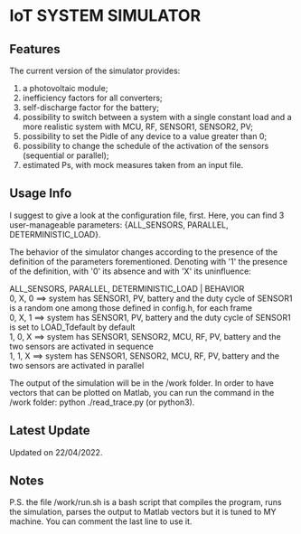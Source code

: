 # IoT SYSTEM SIMULATOR

## Features

The current version of the simulator provides:
 1) a photovoltaic module; <br />
 2) inefficiency factors for all converters; <br />
 3) self-discharge factor for the battery; <br />
 4) possibility to switch between a system with a single constant load and a more realistic system with MCU, RF, SENSOR1, SENSOR2, PV; <br />
 5) possibility to set the Pidle of any device to a value greater than 0; <br />
 6) possibility to change the schedule of the activation of the sensors (sequential or parallel); <br />
 7) estimated Ps, with mock measures taken from an input file. <br />

## Usage Info

I suggest to give a look at the configuration file, first.
Here, you can find 3 user-manageable parameters: {ALL_SENSORS, PARALLEL, DETERMINISTIC_LOAD}.

The behavior of the simulator changes according to the presence of the definition of the parameters forementioned.
Denoting with '1' the presence of the definition, with '0' its absence and with 'X' its uninfluence:

ALL_SENSORS,    PARALLEL,    DETERMINISTIC_LOAD    |    BEHAVIOR <br />
    0,             X,                  0          ==>  system has SENSOR1, PV, battery and the duty cycle of SENSOR1 is a random one among those defined in config.h, for each frame <br />
    0,             X,                  1          ==>  system has SENSOR1, PV, battery and the duty cycle of SENSOR1 is set to LOAD_Tdefault by default <br />
    1,	            0,                  X          ==>  system has SENSOR1, SENSOR2, MCU, RF, PV, battery and the two sensors are activated in sequence <br />
    1,             1,                  X          ==>  system has SENSOR1, SENSOR2, MCU, RF, PV, battery and the two sensors are activated in parallel <br />

The output of the simulation will be in the /work folder. In order to have vectors that can be plotted on Matlab, you can run the command in the /work folder:
  python ./read_trace.py  (or python3).

## Latest Update

Updated on 22/04/2022.

## Notes

P.S. the file /work/run.sh is a bash script that compiles the program, runs the simulation, parses the output to Matlab vectors but it is tuned to MY machine. You can comment the last line to use it.
